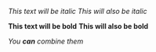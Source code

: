 *This text will be italic*
_This will also be italic_

**This text will be bold**
__This will also be bold__

_You **can** combine them_
 
